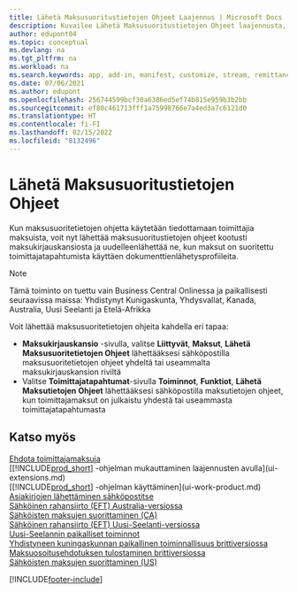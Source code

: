```yaml
---
title: Lähetä Maksusuoritustietojen Ohjeet Laajennus | Microsoft Docs
description: Kuvailee Lähetä Maksusuoritustietojen Ohjeet laajennusta, joka sallii maksusuoritetietojen ohjeiden uudelleenlähettämisen maksukirjauskansiosta tai toimittajatapahtumista.
author: edupont04
ms.topic: conceptual
ms.devlang: na
ms.tgt_pltfrm: na
ms.workload: na
ms.search.keywords: app, add-in, manifest, customize, stream, remittance, advice
ms.date: 07/06/2021
ms.author: edupont
ms.openlocfilehash: 256744599bcf30a6386ed5ef74b815e959b3b2bb
ms.sourcegitcommit: ef80c461713fff1a75998766e7a4ed3a7c6121d0
ms.translationtype: HT
ms.contentlocale: fi-FI
ms.lasthandoff: 02/15/2022
ms.locfileid: "8132496"
---
```

# <a name="send-remittance-advice"></a>Lähetä Maksusuoritustietojen Ohjeet

Kun maksusuoritetietojen ohjetta käytetään tiedottamaan toimittajia maksuista, voit nyt lähettää maksusuoritustietojen ohjeet kootusti maksukirjauskansiosta ja uudelleenlähettää ne, kun maksut on suoritettu toimittajatapahtumista käyttäen dokumenttienlähetysprofiileita.

> [!NOTE]
> Tämä toiminto on tuettu vain Business Central Onlinessa ja paikallisesti seuraavissa maissa: Yhdistynyt Kunigaskunta, Yhdysvallat, Kanada, Australia, Uusi Seelanti ja Etelä-Afrikka  

Voit lähettää maksusuoritetietojen ohjeita kahdella eri tapaa:

* **Maksukirjauskansio** -sivulla, valitse **Liittyvät**, **Maksut**, **Lähetä Maksusuoritetietojen Ohjeet** lähettääksesi sähköpostilla maksusuoritetietojen ohjeet yhdeltä tai useammalta maksukirjauskansion riviltä
* Valitse **Toimittajatapahtumat**-sivulla **Toiminnot**, **Funktiot**, **Lähetä Maksutietojen Ohjeet** lähettääksesi sähköpostilla maksutietojen ohjeet, kun toimittajamaksut on julkaistu yhdestä tai useammasta toimittajatapahtumasta

## <a name="see-also"></a>Katso myös

[Ehdota toimittajamaksuja](payables-how-suggest-vendor-payments.md)  
[[!INCLUDE[prod_short](includes/prod_short.md)] -ohjelman mukauttaminen laajennusten avulla](ui-extensions.md)  
[[!INCLUDE[prod_short](includes/prod_short.md)] -ohjelman käyttäminen](ui-work-product.md)  
[Asiakirjojen lähettäminen sähköpostitse](ui-how-send-documents-email.md)  
[Sähköinen rahansiirto (EFT) Australia-versiossa](localfunctionality/australia/electronic-funds-transfer-eft-.md)  
[Sähköisten maksujen suorittaminen (CA)](finance-make-payments-with-bank-data-conversion-service-or-sepa-credit-transfer.md#exporting-payments-to-a-bank-file)  
[Sähköinen rahansiirto (EFT) Uusi-Seelanti-versiossa](localfunctionality/newzealand/electronic-funds-transfer-eft-.md)  
[Uusi-Seelannin paikalliset toiminnot](localfunctionality/newzealand/new-zealand-local-functionality.md)  
[Yhdistyneen kuningaskunnan paikallinen toiminnallisuus brittiversiossa](localfunctionality/unitedkingdom/united-kingdom-local-functionality.md)  
[Maksuosoitusehdotuksen tulostaminen brittiversiossa](localfunctionality/unitedkingdom/how-to-print-remittance-advice.md)  
[Sähköisten maksujen suorittaminen (US)](finance-make-payments-with-bank-data-conversion-service-or-sepa-credit-transfer.md#exporting-payments-to-a-bank-file)  
  

[!INCLUDE[footer-include](includes/footer-banner.md)]
